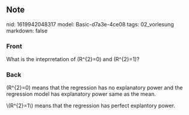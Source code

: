 ## Note
nid: 1619942048317
model: Basic-d7a3e-4ce08
tags: 02_vorlesung
markdown: false

### Front
What is the inteprretation of \(R^{2}=0\) and \(R^{2}=1\)?

### Back
\(R^{2}=0\) means that the regression has no explanatory power and
the regression model has explanatory power same as the mean.
<div>
  \(R^{2}=1\) means that the regression has perfect explantory
  power.
</div>
